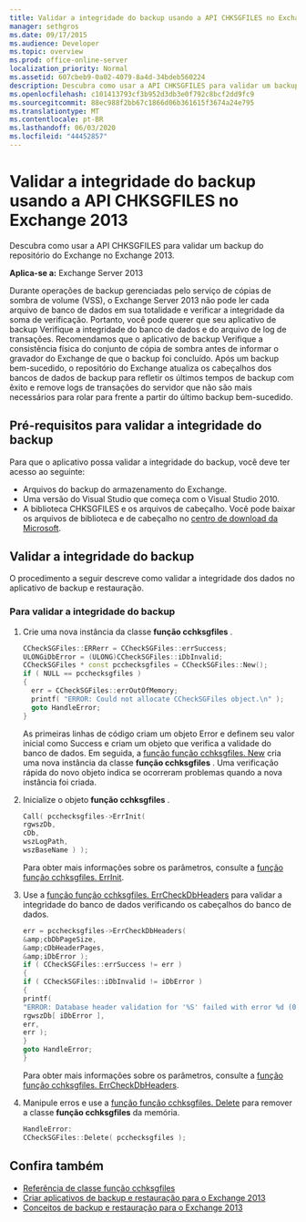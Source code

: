 ```yaml
---
title: Validar a integridade do backup usando a API CHKSGFILES no Exchange 2013
manager: sethgros
ms.date: 09/17/2015
ms.audience: Developer
ms.topic: overview
ms.prod: office-online-server
localization_priority: Normal
ms.assetid: 607cbeb9-0a02-4079-8a4d-34bdeb560224
description: Descubra como usar a API CHKSGFILES para validar um backup do repositório do Exchange no Exchange 2013.
ms.openlocfilehash: c101413793cf3b952d3db3e0f792c8bcf2dd9fc9
ms.sourcegitcommit: 88ec988f2bb67c1866d06b361615f3674a24e795
ms.translationtype: MT
ms.contentlocale: pt-BR
ms.lasthandoff: 06/03/2020
ms.locfileid: "44452857"
---
```

# <a name="validate-backup-integrity-by-using-the-chksgfiles-api-in-exchange-2013"></a>Validar a integridade do backup usando a API CHKSGFILES no Exchange 2013

Descubra como usar a API CHKSGFILES para validar um backup do repositório do Exchange no Exchange 2013.
  
**Aplica-se a:** Exchange Server 2013 
  
Durante operações de backup gerenciadas pelo serviço de cópias de sombra de volume (VSS), o Exchange Server 2013 não pode ler cada arquivo de banco de dados em sua totalidade e verificar a integridade da soma de verificação. Portanto, você pode querer que seu aplicativo de backup Verifique a integridade do banco de dados e do arquivo de log de transações. Recomendamos que o aplicativo de backup Verifique a consistência física do conjunto de cópia de sombra antes de informar o gravador do Exchange de que o backup foi concluído. Após um backup bem-sucedido, o repositório do Exchange atualiza os cabeçalhos dos bancos de dados de backup para refletir os últimos tempos de backup com êxito e remove logs de transações do servidor que não são mais necessários para rolar para frente a partir do último backup bem-sucedido.
  
## <a name="prerequisites-for-validating-backup-integrity"></a>Pré-requisitos para validar a integridade do backup

Para que o aplicativo possa validar a integridade do backup, você deve ter acesso ao seguinte:
  
- Arquivos do backup do armazenamento do Exchange.
- Uma versão do Visual Studio que começa com o Visual Studio 2010.
- A biblioteca CHKSGFILES e os arquivos de cabeçalho. Você pode baixar os arquivos de biblioteca e de cabeçalho no [centro de download da Microsoft](https://www.microsoft.com/download/details.aspx?id=36802).
    
## <a name="validate-backup-integrity"></a>Validar a integridade do backup

O procedimento a seguir descreve como validar a integridade dos dados no aplicativo de backup e restauração.
  
### <a name="to-validate-backup-integrity"></a>Para validar a integridade do backup

1. Crie uma nova instância da classe **função cchksgfiles** . 
   
   ```cpp
   CCheckSGFiles::ERRerr = CCheckSGFiles::errSuccess;
   ULONGiDbError = (ULONG)CCheckSGFiles::iDbInvalid;
   CCheckSGFiles * const pcchecksgfiles = CCheckSGFiles::New();
   if ( NULL == pcchecksgfiles )
   {
     err = CCheckSGFiles::errOutOfMemory;
     printf( "ERROR: Could not allocate CCheckSGFiles object.\n" );
     goto HandleError;
   }
   ```

   As primeiras linhas de código criam um objeto Error e definem seu valor inicial como Success e criam um objeto que verifica a validade do banco de dados. Em seguida, a [função função cchksgfiles. New](cchksgfiles-new-function.md) cria uma nova instância da classe **função cchksgfiles** . Uma verificação rápida do novo objeto indica se ocorreram problemas quando a nova instância foi criada. 
    
2. Inicialize o objeto **função cchksgfiles** . 
   
   ```cpp
   Call( pcchecksgfiles->ErrInit(
   rgwszDb,
   cDb,
   wszLogPath,
   wszBaseName ) );
   ```
   
   Para obter mais informações sobre os parâmetros, consulte a [função função cchksgfiles. ErrInit](cchksgfiles-errinit-function.md).
   
3. Use a [função função cchksgfiles. ErrCheckDbHeaders](cchksgfiles-errcheckdbheaders-function.md) para validar a integridade do banco de dados verificando os cabeçalhos do banco de dados.
   
   ```cpp
   err = pcchecksgfiles->ErrCheckDbHeaders(
   &amp;cbDbPageSize,
   &amp;cDbHeaderPages,
   &amp;iDbError );
   if ( CCheckSGFiles::errSuccess != err )
   {
   if ( CCheckSGFiles::iDbInvalid != iDbError )
   {
   printf(
   "ERROR: Database header validation for '%S' failed with error %d (0x%x)\n",
   rgwszDb[ iDbError ],
   err,
   err );
   }
   goto HandleError;
   }
   ```
   
   Para obter mais informações sobre os parâmetros, consulte a [função função cchksgfiles. ErrCheckDbHeaders](cchksgfiles-errcheckdbheaders-function.md).
   
4. Manipule erros e use a [função função cchksgfiles. Delete](cchksgfiles-delete-function.md) para remover a classe **função cchksgfiles** da memória. 
   
   ```cpp
   HandleError:
   CCheckSGFiles::Delete( pcchecksgfiles );  
   ```

## <a name="see-also"></a>Confira também

- [Referência de classe função cchksgfiles](cchksgfiles-class-reference.md)
- [Criar aplicativos de backup e restauração para o Exchange 2013](build-backup-and-restore-applications-for-exchange-2013.md)
- [Conceitos de backup e restauração para o Exchange 2013](backup-and-restore-concepts-for-exchange-2013.md)
    


